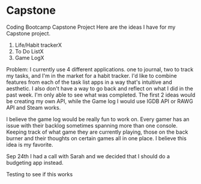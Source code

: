 # Capstone

Coding Bootcamp Capstone Project
Here are the ideas I have for my Capstone project.

1. Life/Habit trackerX
2. To Do ListX
3. Game LogX

Problem: I currently use 4 different applications. one to journal, two to track my tasks, and I'm in the market for a habit tracker. I'd like to combine features from each of the task list apps in a way that's intuitive and aesthetic. I also don't have a way to go back and reflect on what I did in the past week. I'm only able to see what was completed.
The first 2 ideas would be creating my own API, while the Game log I would use IGDB API or RAWG API and Steam works.

I believe the game log would be really fun to work on. Every gamer has an issue with their backlog sometimes spanning more than one console. Keeping track of what game they are currently playing, those on the back burner and their thoughts on certain games all in one place. I believe this idea is my favorite.

Sep 24th
I had a call with Sarah and we decided that I should do a budgeting app instead.

Testing to see if this works
